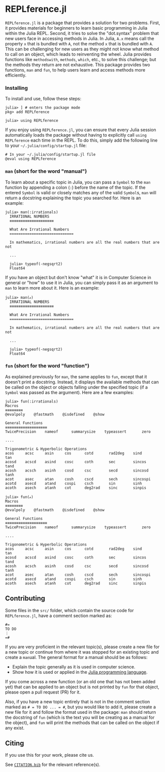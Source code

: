 # REPLference.jl
`REPLference.jl` is a package that provides a solution for two problems. First, it provides
materials for beginners to learn basic programming in Julia within the Julia REPL. Second,
it tries to solve the "dot.syntax" problem that new users face in accessing methods in
Julia. In Julia, `A.x` means call the property `x` that is bundled with `A`, not the method
`x` that is bundled with `A`. This can be challenging for new users as they might not know
what method to call on an object, which leads to reinventing the wheel. Julia provides
functions like `methodswith`, `methods`, `which`, etc., to solve this challenge; but the
methods they return are not exhaustive. This package provides two functions, `man` and
`fun`, to help users learn and access methods more efficiently.

### Installing
To install and use, follow these steps:

```
julia> ] # enters the package mode
pkg> add REPLference

julia> using REPLference
```

If you enjoy using `REPLference.jl`, you can ensure that every Julia session automatically
loads the package without having to explicitly call `using REPLference` each time in the
REPL. To do this, simply add the following line to your `~/.julia/config/startup.jl` file:

```
# In your ~/.julia/config/startup.jl file
@eval using REPLference
```

### `man` (short for the word "manual")
To learn about a specific topic in Julia, you can pass a `Symbol` to the `man` function by
appending a colon (`:`) before the name of the topic. If the entered `Symbol` is valid or
closely matches any of the valid `Symbol`s, `man` will return a docstring explaining the
topic you searched for. Here is an example:

```
julia> man(:irrationals)
  IRRATIONAL NUMBERS
  ≡≡≡≡≡≡≡≡≡≡≡≡≡≡≡≡≡≡≡≡

  What Are Irrational Numbers
  =============================

  In mathematics, irrational numbers are all the real numbers that are not

  ...

  julia> typeof(-negsqrt2)
  Float64
```

If you have an object but don't know "what" it is in Computer Science in general or "how" to
use it in Julia, you can simply pass it as an argument to `man` to learn more about it. Here
is an example:

```
julia> man(ℯ)
  IRRATIONAL NUMBERS
  ≡≡≡≡≡≡≡≡≡≡≡≡≡≡≡≡≡≡≡≡

  What Are Irrational Numbers
  =============================

  In mathematics, irrational numbers are all the real numbers that are not

  ...

  julia> typeof(-negsqrt2)
  Float64
```

### `fun` (short for the word "function")
As explained previously for `man`, the same applies to `fun`, except that it doesn't print a
docstring. Instead, it displays the available methods that can be called on the object or
objects falling under the specified topic (if a `Symbol` was passed as the argument). Here
are a few examples:

```
julia> fun(:irrationals)
Macros
≡≡≡≡≡≡≡≡
@evalpoly    @fastmath    @isdefined    @show

General Functions
≡≡≡≡≡≡≡≡≡≡≡≡≡≡≡≡≡≡≡
TwicePrecision    nameof      summarysize    typeassert       zero

....

Trigonometric & Hyperbolic Operations
acos     acsc     asin     cos      cotd       rad2deg    sind        tan
acosd    acscd    asind    cosc     coth       sec        sincos      tand
acosh    acsch    asinh    cosd     csc        secd       sincosd     tanh
acot     asec     atan     cosh     cscd       sech       sincospi
acotd    asecd    atand    cospi    csch       sin        sinh
acoth    asech    atanh    cot      deg2rad    sinc       sinpis

julia> fun(ℯ)
Macros
≡≡≡≡≡≡≡≡
@evalpoly    @fastmath    @isdefined    @show

General Functions
≡≡≡≡≡≡≡≡≡≡≡≡≡≡≡≡≡≡≡
TwicePrecision    nameof      summarysize    typeassert       zero

....

Trigonometric & Hyperbolic Operations
acos     acsc     asin     cos      cotd       rad2deg    sind        tan
acosd    acscd    asind    cosc     coth       sec        sincos      tand
acosh    acsch    asinh    cosd     csc        secd       sincosd     tanh
acot     asec     atan     cosh     cscd       sech       sincospi
acotd    asecd    atand    cospi    csch       sin        sinh
acoth    asech    atanh    cot      deg2rad    sinc       sinpis
```

## Contributing
Some files in the `src/` folder, which contain the source code for `REPLference.jl`, have a
comment section marked as:

```
#=
TO DO
⋮
=#
```

If you are very proficient in the relevant topic(s), please create a new file for a new
topic or continue from where it was stopped for an existing topic and create a `man`ual. The
general format for a manual should be as follows:

- Explain the topic generally as it is used in computer science.
- Show how it is used or applied in the [Julia programming language](http://julialang.org).

If you come across a new function (or an old one that has not been added yet) that can be
applied to an object but is not printed by `fun` for that object, please open a pull request
(PR) for it.

Also, if you have a new topic entirely that is not in the comment section marked as
`# = TO DO ... = #`, but you would like to add it, please create a new file for it and
follow the format used in the package: `man` should return the docstring of `fun` (which is
the text you will be creating as a manual for the object), and `fun` will print the methods
that can be called on the object if any exist.

## Citing
If you use this for your work, please cite us.

See [`CITATION.bib`](CITATION.bib) for the relevant reference(s).